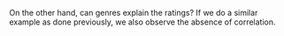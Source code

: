 On the other hand, can genres explain the ratings? If we do a similar example as done previously, we also observe the absence of correlation.
